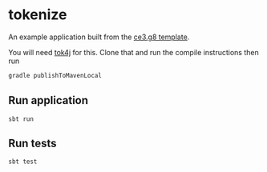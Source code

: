 # tokenize

An example application built from the [ce3.g8 template](https://github.com/typelevel/ce3.g8).

You will need [tok4j](https://github.com/jcrist1/tok4j) for this. Clone that and run the compile instructions then run 
```sh
gradle publishToMavenLocal
```

## Run application

```shell
sbt run
```

## Run tests

```shell
sbt test
```
